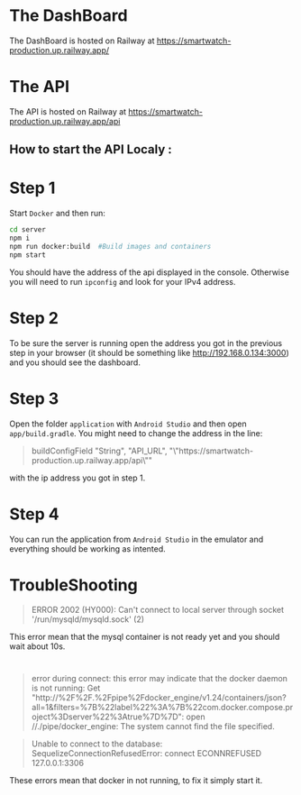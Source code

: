 # The DashBoard

The DashBoard is hosted on Railway at https://smartwatch-production.up.railway.app/

# The API

The API is hosted on Railway at https://smartwatch-production.up.railway.app/api

## How to start the API Localy :

# Step 1

Start `Docker` and then run:

```bash
cd server
npm i
npm run docker:build  #Build images and containers
npm start
```

You should have the address of the api displayed in the console. Otherwise you will need to run `ipconfig` and look for your IPv4 address.

# Step 2

To be sure the server is running open the address you got in the previous step in your browser (it should be something like http://192.168.0.134:3000) and you should see the dashboard.

# Step 3

Open the folder `application` with `Android Studio` and then open `app/build.gradle`. You might need to change the address in the line:

> buildConfigField "String", "API_URL", "\\"https<span>://smartwatch-production.up.railway.app/api\\""

with the ip address you got in step 1.

# Step 4

You can run the application from `Android Studio` in the emulator and everything should be working as intented.

# TroubleShooting

> ERROR 2002 (HY000): Can't connect to local server through socket '/run/mysqld/mysqld.sock' (2)

This error mean that the mysql container is not ready yet and you should wait about 10s.

#

> error during connect: this error may indicate that the docker daemon is not running: Get "http://%2F%2F.%2Fpipe%2Fdocker_engine/v1.24/containers/json?all=1&filters=%7B%22label%22%3A%7B%22com.docker.compose.project%3Dserver%22%3Atrue%7D%7D": open //./pipe/docker_engine: The system cannot find the file specified.

> Unable to connect to the database: SequelizeConnectionRefusedError: connect ECONNREFUSED 127.0.0.1:3306

These errors mean that docker in not running, to fix it simply start it.

#
